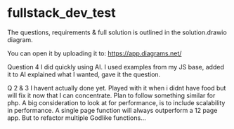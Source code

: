 # fullstack_dev_test

The questions, requirements & full solution is outlined in the solution.drawio diagram.

You can open it by uploading it to: https://app.diagrams.net/

Question 4 I did quickly using AI. 
I used examples from my JS base, added it to AI explained what I wanted, gave it the question.

Q 2 & 3 I havent actually done yet. Played with it when i didnt have food but will fix it now that I can concentrate.
Plan to follow something similar for php.
A big consideration to look at for performance, is to include scalability in performance. 
A single page function will always outperform a 12 page app. But to refactor multiple Godlike functions...